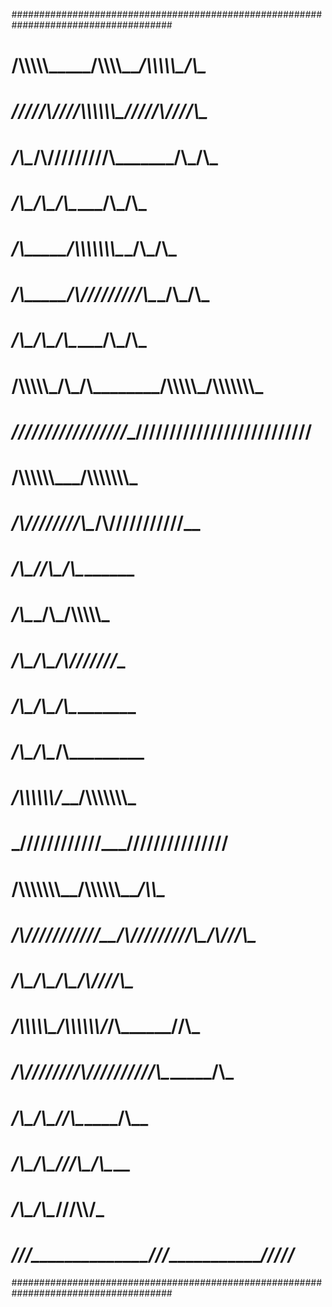  #####################################################################################
# __/\\\\\\\\\\\_____/\\\\\\\\\_______________/\\\\\\\\\\\__/\\\_____________         #
#  _\/////\\\///____/\\\\\\\\\\\\\____________\/////\\\///__\/\\\_____________        #
#   _____\/\\\______/\\\/////////\\\_______________\/\\\_____\/\\\_____________       #
#    _____\/\\\_____\/\\\_______\/\\\_______________\/\\\_____\/\\\_____________      #
#     _____\/\\\_____\/\\\\\\\\\\\\\\\_______________\/\\\_____\/\\\_____________     #
#      _____\/\\\_____\/\\\/////////\\\_______________\/\\\_____\/\\\_____________    #
#       _____\/\\\_____\/\\\_______\/\\\_______________\/\\\_____\/\\\_____________   #
#        __/\\\\\\\\\\\_\/\\\_______\/\\\____________/\\\\\\\\\\\_\/\\\\\\\\\\\\\\\_  #
#         _\///////////__\///________\///____________\///////////__\///////////////__ #
#                                                                                     #
#                      __/\\\\\\\\\\\\_____/\\\\\\\\\\\\\\\_                          #
#                       _\/\\\////////\\\__\/\\\///////////__                         #
#                        _\/\\\______\//\\\_\/\\\_____________                        #
#                         _\/\\\_______\/\\\_\/\\\\\\\\\\\_____                       #
#                          _\/\\\_______\/\\\_\/\\\///////______                      #
#                           _\/\\\_______\/\\\_\/\\\_____________                     #
#                            _\/\\\_______/\\\__\/\\\_____________                    #
#                             _\/\\\\\\\\\\\\/___\/\\\\\\\\\\\\\\\_                   #
#                              _\////////////_____\///////////////__                  #
#                                                                                     #
#                   __/\\\\\\\\\\\\\\\__/\\\\\\\\\\\\\_________/\\\\\______           #
#                    _\/\\\///////////__\/\\\/////////\\\_____/\\\///\\\____          #
#                     _\/\\\_____________\/\\\_______\/\\\___/\\\/__\///\\\__         #
#                      _\/\\\\\\\\\\\_____\/\\\\\\\\\\\\\/___/\\\______\//\\\_        #
#                       _\/\\\///////______\/\\\/////////____\/\\\_______\/\\\_       #
#                        _\/\\\_____________\/\\\_____________\//\\\______/\\\__      #
#                         _\/\\\_____________\/\\\______________\///\\\__/\\\____     #
#                          _\/\\\_____________\/\\\________________\///\\\\\/_____    #
#                           _\///______________\///___________________\/////_______   #
 #####################################################################################
